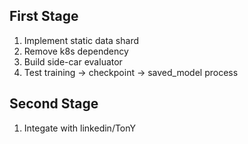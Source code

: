 ## First Stage
1. Implement static data shard
2. Remove k8s dependency
3. Build side-car evaluator
4. Test training -> checkpoint -> saved_model process

## Second Stage
1. Integate with linkedin/TonY